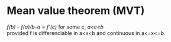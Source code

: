 # Mean value theorem (MVT) 

*f(b) - f(a)/b-a = f'(c)* for some c, *a<c<b*  
provided f is differenciable in a<x<b and continuous in a<=x<=b.
